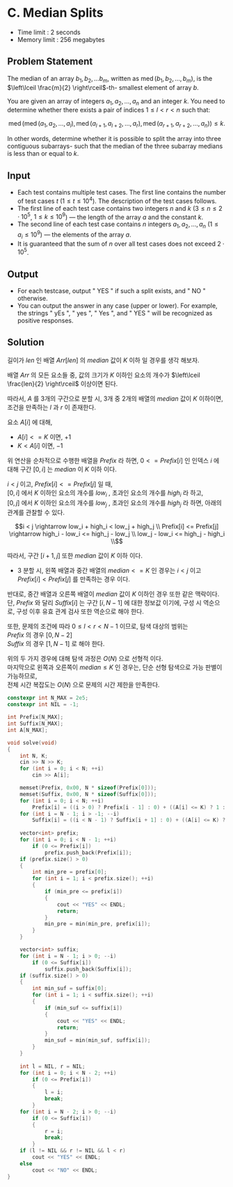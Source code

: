 # C. Median Splits

- Time limit : 2 seconds
- Memory limit : 256 megabytes

## Problem Statement

The median of an array $b_1, b_2, \ldots b_m$, written as $\operatorname{med}(b_1, b_2, \ldots, b_m)$, is the $\left\lceil \frac{m}{2} \right\rceil$-th-  smallest element of array $b$.

You are given an array of integers $a_1, a_2, \ldots, a_n$ and an integer $k$. You need to determine whether there exists a pair of indices $1 \le l < r < n$ such that:

$$\operatorname{med}(\operatorname{med}(a_1, a_2, \ldots, a_l), \operatorname{med}(a_{l+1}, a_{l+2}, \ldots, a_r), \operatorname{med}(a_{r+1}, a_{r+2}, \ldots, a_n)) \le k.$$

In other words, determine whether it is possible to split the array into three contiguous subarrays-  such that the median of the three subarray medians is less than or equal to $k$.

## Input

- Each test contains multiple test cases. The first line contains the number of test cases $t$ ($1 \le t \le 10^4$). The description of the test cases follows.
- The first line of each test case contains two integers $n$ and $k$ ($3 \le n \le 2 \cdot 10^5$, $1 \le k \le 10^9$) — the length of the array $a$ and the constant $k$.
- The second line of each test case contains $n$ integers $a_1, a_2, \ldots, a_n$ ($1 \le a_i \le 10^9$) — the elements of the array $a$.
- It is guaranteed that the sum of $n$ over all test cases does not exceed $2 \cdot 10^5$.

## Output

- For each testcase, output " YES " if such a split exists, and " NO " otherwise.
- You can output the answer in any case (upper or lower). For example, the strings " yEs ", " yes ", " Yes ", and " YES " will be recognized as positive responses.

## Solution

길이가 $len$ 인 배열 $Arr[len]$ 의 $median$ 값이 $K$ 이하 일 경우를 생각 해보자.  

배열 $Arr$ 의 모든 요소들 중, 값의 크기가 $K$ 이하인 요소의 개수가 $\left\lceil \frac{len}{2} \right\rceil$ 이상이면 된다.  

따라서, $A$ 를 3개의 구간으로 분할 시, 3개 중 2개의 배열의 $median$ 값이 $K$ 이하이면, 조건을 만족하는 $l$ 과 $r$ 이 존재한다.  

요소 $A[i]$ 에 대해,  

- $A[i] <= K$ 이면, $+1$
- $K < A[i]$ 이면, $-1$

위 연산을 순차적으로 수행한 배열을 $Prefix$ 라 하면, $0 <= Prefix[i]$ 인 인덱스 $i$ 에 대해 구간 $[0, i]$ 는 $median$ 이 $K$ 이하 이다.

$i < j$ 이고, $Prefix[i] <= Prefix[j]$ 일 때,  
$[0, i]$ 에서 $K$ 이하인 요소의 개수를 $low_{i}$ , 초과인 요소의 개수를 $high_{i}$ 라 하고,  
$[0, j]$ 에서 $K$ 이하인 요소의 개수를 $low_{j}$ , 초과인 요소의 개수를 $high_{j}$ 라 하면, 아래의 관계를 관찰할 수 있다.  

```math
i < j \rightarrow low_i + high_i < low_j + high_j \\
Prefix[i] <= Prefix[j] \rightarrow high_i - low_i <= high_j - low_j \\
low_j - low_i <= high_j - high_i \\
```

따라서, 구간 $[i + 1, j]$ 또한 $median$ 값이 $K$ 이하 이다.  

- 3 분할 시, 왼쪽 배열과 중간 배열의 $median <= K$ 인 경우는 $i < j$ 이고 $Prefix[i] < Prefix[j]$ 를 만족하는 경우 이다.

반대로, 중간 배열과 오른쪽 배열이 $median$ 값이 $K$ 이하인 경우 또한 같은 맥락이다.  
단, $Prefix$ 와 달리 $Suffix[i]$ 는 구간 $[i, N - 1]$ 에 대한 정보값 이기에, 구성 시 역순으로, 구성 이후 유효 관계 검사 또한 역순으로 해야 한다.  

또한, 문제의 조건에 따라 $0 \leq l < r < N - 1$ 이므로, 탐색 대상의 범위는  
$Prefix$ 의 경우 $[0, N - 2]$  
$Suffix$ 의 경우 $[1, N - 1]$ 로 해야 한다.  

위의 두 가지 경우에 대해 탐색 과정은 $O(N)$ 으로 선형적 이다.  
마지막으로 왼쪽과 오른쪽이 $median \leq K$ 인 경우는, 단순 선형 탐색으로 가능 판별이 가능하므로,  
전체 시간 복잡도는 $O(N)$ 으로 문제의 시간 제한을 만족한다.  

```cpp
constexpr int N_MAX = 2e5;
constexpr int NIL = -1;

int Prefix[N_MAX];
int Suffix[N_MAX];
int A[N_MAX];

void solve(void)
{
    int N, K;
    cin >> N >> K;
    for (int i = 0; i < N; ++i)
        cin >> A[i];

    memset(Prefix, 0x00, N * sizeof(Prefix[0]));
    memset(Suffix, 0x00, N * sizeof(Suffix[0]));
    for (int i = 0; i < N; ++i)
        Prefix[i] = ((i > 0) ? Prefix[i - 1] : 0) + ((A[i] <= K) ? 1 : -1);
    for (int i = N - 1; i > -1; --i)
        Suffix[i] = ((i < N - 1) ? Suffix[i + 1] : 0) + ((A[i] <= K) ? 1 : -1);
    
    vector<int> prefix;
    for (int i = 0; i < N - 1; ++i)
        if (0 <= Prefix[i])
            prefix.push_back(Prefix[i]);
    if (prefix.size() > 0)
    {
        int min_pre = prefix[0];
        for (int i = 1; i < prefix.size(); ++i)
        {
            if (min_pre <= prefix[i])
            {
                cout << "YES" << ENDL;
                return;
            }
            min_pre = min(min_pre, prefix[i]);
        }
    }

    vector<int> suffix;
    for (int i = N - 1; i > 0; --i)
        if (0 <= Suffix[i])
            suffix.push_back(Suffix[i]);
    if (suffix.size() > 0)
    {
        int min_suf = suffix[0];
        for (int i = 1; i < suffix.size(); ++i)
        {
            if (min_suf <= suffix[i])
            {
                cout << "YES" << ENDL;
                return;
            }
            min_suf = min(min_suf, suffix[i]);
        }   
    }
    
    int l = NIL, r = NIL;
    for (int i = 0; i < N - 2; ++i)
        if (0 <= Prefix[i])
        {
            l = i;
            break;
        }
    for (int i = N - 2; i > 0; --i)
        if (0 <= Suffix[i])
        {
            r = i;
            break;
        }
    if (l != NIL && r != NIL && l < r)
        cout << "YES" << ENDL;
    else
        cout << "NO" << ENDL;
}
```
